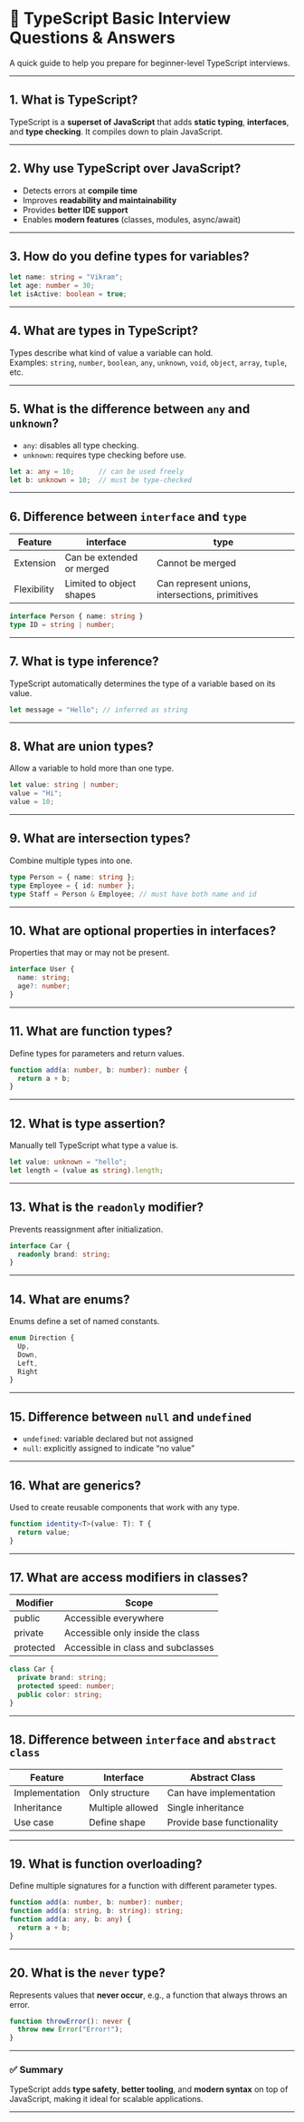 # 🧠 TypeScript Basic Interview Questions & Answers

A quick guide to help you prepare for beginner-level TypeScript interviews.

---

## 1. What is TypeScript?
TypeScript is a **superset of JavaScript** that adds **static typing**, **interfaces**, and **type checking**. It compiles down to plain JavaScript.

---

## 2. Why use TypeScript over JavaScript?
- Detects errors at **compile time**  
- Improves **readability and maintainability**  
- Provides **better IDE support**  
- Enables **modern features** (classes, modules, async/await)

---

## 3. How do you define types for variables?
```ts
let name: string = "Vikram";
let age: number = 30;
let isActive: boolean = true;
```

---

## 4. What are types in TypeScript?
Types describe what kind of value a variable can hold.  
Examples: `string`, `number`, `boolean`, `any`, `unknown`, `void`, `object`, `array`, `tuple`, etc.

---

## 5. What is the difference between `any` and `unknown`?
- `any`: disables all type checking.  
- `unknown`: requires type checking before use.

```ts
let a: any = 10;      // can be used freely
let b: unknown = 10;  // must be type-checked
```

---

## 6. Difference between `interface` and `type`
| Feature | interface | type |
|----------|------------|------|
| Extension | Can be extended or merged | Cannot be merged |
| Flexibility | Limited to object shapes | Can represent unions, intersections, primitives |

```ts
interface Person { name: string }
type ID = string | number;
```

---

## 7. What is type inference?
TypeScript automatically determines the type of a variable based on its value.

```ts
let message = "Hello"; // inferred as string
```

---

## 8. What are union types?
Allow a variable to hold more than one type.

```ts
let value: string | number;
value = "Hi";
value = 10;
```

---

## 9. What are intersection types?
Combine multiple types into one.

```ts
type Person = { name: string };
type Employee = { id: number };
type Staff = Person & Employee; // must have both name and id
```

---

## 10. What are optional properties in interfaces?
Properties that may or may not be present.

```ts
interface User {
  name: string;
  age?: number;
}
```

---

## 11. What are function types?
Define types for parameters and return values.

```ts
function add(a: number, b: number): number {
  return a + b;
}
```

---

## 12. What is type assertion?
Manually tell TypeScript what type a value is.

```ts
let value: unknown = "hello";
let length = (value as string).length;
```

---

## 13. What is the `readonly` modifier?
Prevents reassignment after initialization.

```ts
interface Car {
  readonly brand: string;
}
```

---

## 14. What are enums?
Enums define a set of named constants.

```ts
enum Direction {
  Up,
  Down,
  Left,
  Right
}
```

---

## 15. Difference between `null` and `undefined`
- `undefined`: variable declared but not assigned  
- `null`: explicitly assigned to indicate “no value”

---

## 16. What are generics?
Used to create reusable components that work with any type.

```ts
function identity<T>(value: T): T {
  return value;
}
```

---

## 17. What are access modifiers in classes?
| Modifier | Scope |
|-----------|--------|
| public | Accessible everywhere |
| private | Accessible only inside the class |
| protected | Accessible in class and subclasses |

```ts
class Car {
  private brand: string;
  protected speed: number;
  public color: string;
}
```

---

## 18. Difference between `interface` and `abstract class`
| Feature | Interface | Abstract Class |
|----------|------------|----------------|
| Implementation | Only structure | Can have implementation |
| Inheritance | Multiple allowed | Single inheritance |
| Use case | Define shape | Provide base functionality |

---

## 19. What is function overloading?
Define multiple signatures for a function with different parameter types.

```ts
function add(a: number, b: number): number;
function add(a: string, b: string): string;
function add(a: any, b: any) {
  return a + b;
}
```

---

## 20. What is the `never` type?
Represents values that **never occur**, e.g., a function that always throws an error.

```ts
function throwError(): never {
  throw new Error("Error!");
}
```

---

### ✅ Summary
TypeScript adds **type safety**, **better tooling**, and **modern syntax** on top of JavaScript, making it ideal for scalable applications.

---
